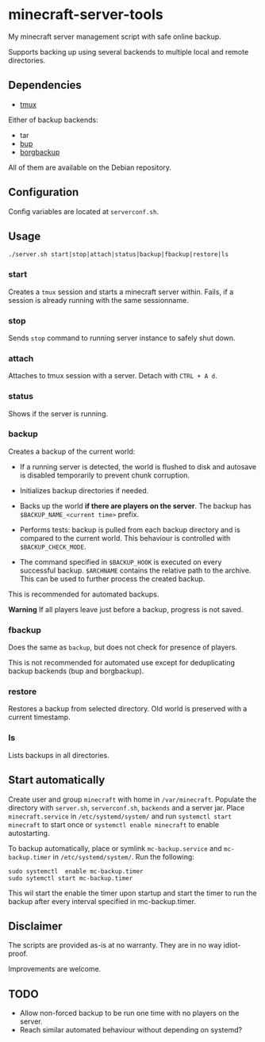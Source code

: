 # minecraft-server-tools

My minecraft server management script with safe online backup.

Supports backing up using several backends to multiple local and remote directories.

## Dependencies

- [tmux](https://github.com/tmux/tmux)

Either of backup backends:
- tar
- [bup](https://github.com/bup/bup)
- [borgbackup](https://github.com/borgbackup/borg)

All of them are available on the Debian repository.

## Configuration

Config variables are located at `serverconf.sh`.

## Usage

`./server.sh start|stop|attach|status|backup|fbackup|restore|ls`

### start

Creates a `tmux` session and starts a minecraft server within.
Fails, if a session is already running with the same sessionname.

### stop

Sends `stop` command to running server instance to safely shut down.

### attach

Attaches to tmux session with a server. Detach with `CTRL + A d`.

### status

Shows if the server is running.

### backup

Creates a backup of the current world:

- If a running server is detected,
the world is flushed to disk and autosave is disabled temporarily to prevent chunk corruption.

- Initializes backup directories if needed.

- Backs up the world **if there are players on the server**.
The backup has `$BACKUP_NAME_<current time>` prefix.

- Performs tests: backup is pulled from each backup directory and is compared to the current world.
This behaviour is controlled with `$BACKUP_CHECK_MODE`.

- The command specified in `$BACKUP_HOOK` is
executed on every successful backup. `$ARCHNAME` contains the relative path to the archive.
This can be used to further process the created backup.

This is recommended for automated backups.

**Warning** If all players leave just before a backup, progress is not saved.

### fbackup

Does the same as `backup`, but does not check for presence of players.

This is not recommended for automated use except for deduplicating backup backends (bup and borgbackup).

### restore

Restores a backup from selected directory.
Old world is preserved with a current timestamp.

### ls

Lists backups in all directories.

## Start automatically

Create user and group `minecraft` with home in `/var/minecraft`.
Populate the directory with `server.sh`, `serverconf.sh`, `backends` and a server jar.
Place `minecraft.service` in `/etc/systemd/system/`
and run `systemctl start minecraft` to start once or
`systemctl enable minecraft` to enable autostarting.

To backup automatically, place or symlink `mc-backup.service` and
`mc-backup.timer` in `/etc/systemd/system/`. Run the following:

```
sudo systemctl  enable mc-backup.timer
sudo sytemctl start mc-backup.timer
```

This wil start the enable the timer upon startup and start the timer
to run the backup after every interval specified in mc-backup.timer.

## Disclaimer

The scripts are provided as-is at no warranty.
They are in no way idiot-proof.

Improvements are welcome.

## TODO
- Allow non-forced backup to be run one time with no players on the server.
- Reach similar automated behaviour without depending on systemd?
